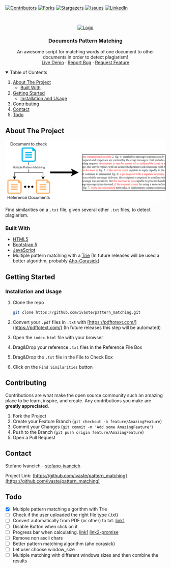 <!-- MARKDOWN LINKS & IMAGES -->
[contributors-shield]: https://img.shields.io/github/contributors/ivaste/pattern_matching.svg?style=for-the-badge
[contributors-url]: https://github.com/ivaste/pattern_matching/graphs/contributors
[forks-shield]: https://img.shields.io/github/forks/ivaste/pattern_matching.svg?style=for-the-badge
[forks-url]: https://github.com/ivaste/pattern_matching/network/members
[stars-shield]: https://img.shields.io/github/stars/ivaste/pattern_matching.svg?style=for-the-badge
[stars-url]: https://github.com/ivaste/pattern_matching/stargazers
[issues-shield]: https://img.shields.io/github/issues/ivaste/pattern_matching.svg?style=for-the-badge
[issues-url]: https://github.com/ivaste/pattern_matching/issues
[license-shield]: https://img.shields.io/github/license/ivaste/pattern_matching.svg?style=for-the-badge
[linkedin-shield]: https://img.shields.io/badge/-LinkedIn-black.svg?style=for-the-badge&logo=linkedin&colorB=555
[linkedin-url]: https://linkedin.com/in/stefano-ivancich/
[product-screenshot]: https://github.com/ivaste/pattern_matching/blob/main/images/pattern_matching.png

<!-- PROJECT SHIELDS -->
<!--
*** I'm using markdown "reference style" links for readability.
*** Reference links are enclosed in brackets [ ] instead of parentheses ( ).
*** See the bottom of this document for the declaration of the reference variables
*** for contributors-url, forks-url, etc. This is an optional, concise syntax you may use.
*** https://www.markdownguide.org/basic-syntax/#reference-style-links
-->
[![Contributors][contributors-shield]][contributors-url]
[![Forks][forks-shield]][forks-url]
[![Stargazers][stars-shield]][stars-url]
[![Issues][issues-shield]][issues-url]
[![LinkedIn][linkedin-shield]][linkedin-url]


<!-- PROJECT LOGO -->
<br />
<p align="center">
  <a href="https://github.com/ivaste/pattern_matching">
    <img src="https://github.com/othneildrew/Best-README-Template/raw/master/images/logo.png" alt="Logo" width="80" height="80">
  </a>

  <h3 align="center">Documents Pattern Matching</h3>

  <p align="center">
    An awesome script for matching words of one document to other documents in order to detect plagiarism!
    <br />
    <a href="https://document-matching.netlify.app/">Live Demo</a>
    ·
    <a href="https://github.com/ivaste/pattern_matching/issues">Report Bug</a>
    ·
    <a href="https://github.com/ivaste/pattern_matching/issues">Request Feature</a>
  </p>
</p>


<!-- TABLE OF CONTENTS -->
<details open="open">
  <summary>Table of Contents</summary>
  <ol>
    <li>
      <a href="#about-the-project">About The Project</a>
      <ul>
        <li><a href="#built-with">Built With</a></li>
      </ul>
    </li>
    <li>
      <a href="#getting-started">Getting Started</a>
      <ul>
        <li><a href="#installation-and-usage">Installation and Usage</a></li>
      </ul>
    </li>
    <li><a href="#contributing">Contributing</a></li>
    <li><a href="#contact">Contact</a></li>
    <li><a href="#todo">Todo</a></li>
  </ol>
</details>


<!-- ABOUT THE PROJECT -->
## About The Project

[![Product Name Screen Shot][product-screenshot]](https://github.com/ivaste/pattern_matching)

Find similarities on a `.txt` file, given several other `.txt` files, to detect plagiarism.

### Built With

* [HTML5](https://www.w3.org/TR/html52/)
* [Bootstrap 5](https://getbootstrap.com/)
* [JavaScript](https://www.javascript.com/)
* Multiple pattern matching with a [Trie](https://en.wikipedia.org/wiki/Trie) (In future releases will be used a better algorithm, probably [Aho-Corasick](https://en.wikipedia.org/wiki/Aho%E2%80%93Corasick_algorithm))



<!-- GETTING STARTED -->
## Getting Started

### Installation and Usage

1. Clone the repo
   ```sh
   git clone https://github.com/ivaste/pattern_matching.git
   ```

2. Convert your `.pdf` files in `.txt` with [https://pdftotext.com/](https://pdftotext.com/)  (In future releases this step will be automated)

3. Open the `index.html` file with your browser

4. Drag&Drop your reference `.txt` files in the Reference File Box

5. Drag&Drop the `.txt` file in the File to Check Box

6. Click on the `Find Similarities` button


<!-- CONTRIBUTING -->
## Contributing

Contributions are what make the open source community such an amazing place to be learn, inspire, and create. Any contributions you make are **greatly appreciated**.

1. Fork the Project
2. Create your Feature Branch (`git checkout -b feature/AmazingFeature`)
3. Commit your Changes (`git commit -m 'Add some AmazingFeature'`)
4. Push to the Branch (`git push origin feature/AmazingFeature`)
5. Open a Pull Request



<!-- CONTACT -->
## Contact

Stefano Ivancich - [stefano-ivancich](https://www.linkedin.com/in/stefano-ivancich/)

Project Link: [https://github.com/ivaste/pattern_matching](https://github.com/ivaste/pattern_matching)




## Todo

- [x] Multiple pattern matching algorithm with Trie
- [ ] Check if the user uploaded the right file type (.txt)
- [ ] Convert automatically from PDF (or other) to txt. [link1](https://www.convertapi.com/pdf-to-txt#snippet=js)
- [ ] Disable Button when click on it
- [ ] Progress bar when calculating. [link1](https://stackoverflow.com/a/64404164) [link2-promise](https://developer.mozilla.org/en-US/docs/Web/JavaScript/Reference/Global_Objects/Promise)
- [ ] Remove non ascii chars
- [ ] Better pattern matching algorithm (aho corasick)
- [ ] Let user choose window_size
- [ ] Multiple matching with different windows sizes and then combine the results
